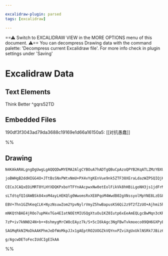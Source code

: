 ```yaml
---

excalidraw-plugin: parsed
tags: [excalidraw]

---
```

==⚠  Switch to EXCALIDRAW VIEW in the MORE OPTIONS menu of this document. ⚠== You can decompress Drawing data with the command palette: 'Decompress current Excalidraw file'. For more info check in plugin settings under 'Saving'


# Excalidraw Data

## Text Elements
Think Better ^gqrs52TD

## Embedded Files
190df3f3043ad79da3688c19169e1d66a16150a5: [[对抗愚蠢]]

%%
## Drawing
```compressed-json
N4KAkARALgngDgUwgLgAQQQDwMYEMA2AlgCYBOuA7hADTgQBuCpAzoQPYB2KqATLZMzYBXUtiRoIACyhQ4zZAHoFAc0JRJQgEYA6bGwC2CgF7N6hbEcK4OCtptbErHALRY8RMpWdx8Q1TdIEfARcZgRmBShcZQUebQBGAGZtAAYaOiCEfQQOKGZuAG1wMFAwMogSbggAdQAJHgA2ACUAFQBZABZ0sshYRCrCfWikfnLMbmdElOntAA4G2YBOBsX4

joBWHgB2ddHIGG4O+JTtBsSNxPWtxNmU+PX4vYgKEnVue9nk5ZTF38XEraLdazWZPSQIQjKaTveK3bTrDo7RI8daLHbzLZPazKYLcFJPZhQUhsADWCAAwmx8GxSFUidZmHBcIFct1yppcNgScpiUIOMRKdTaRJ6RxGcyclA2ZAAGaEfD4ADKsFxEkknI0gWlEEJxLJ1VekneBKJpIQypgqvQgg82t5UI44XyaEexUgbCZ2DUBxd0yevP5juYztQH

CECoJCAQxEOiMRT0YLHYXDQKPxboYTFYnAAcpwxNw0etEolFikVk8hHBiLgoNH3js1jdFrMtnd0z0KswACKZOsxtAyghhJ484RwACSxBDBQAuk9NMJ+QBRYLZXIz+cZogcEncMMR7dsLn1wfDhBPOXBKdVeJl4gyxKPlIdRK4YiAmuJBazbB3+IrAg8TEA0DS4AB9wpLg6zasw7jiKgRQ9GArrIfEbpbp2hD8lgVS4GkxQAL6jKU5SVBIygAI4sJ

sLTdtqfQIdAWBSk84xoM4ayLHEKQlg0WwomsRxXE8PqoM4WwdB02gXNssyolMpYNE8LzEG8aCXP82g8DwHTyZc9wNCiYIQlCUpoCsyRJJ8DxSS+PC/FiHA4ghHblLqZqCjSVQAMTxEBAXahyXJjnyApUt5IrkGKTIsqxGZXkqKpMTalQmnqCAGmpRqpulZoWlaOpUmlGb2pIQYhqh5Qepy3rvH6GahZO06FJh5QyuQ2Q3mgB74E82HELhEjgXaS7

EBV+7hn1GZhKeqCLK+NyzNsuwZom2YpvNylrVmyZ5hwBapusKS6Qi2z9T2fZzUO+Ajhmi5hauWSSiGvWVtWtZzfEjavksgJbFs22djue49VNTzUieA6oDdd2dnWmDmegLSSNhJKoAAQggMhMHalAtCxVQo2jmPY3WtKXpwUCKoQRgIesCLwscCzxPcPDnB0lO5AAYrg+jymJq3wyxACCRDKJtEDBDK8WdomUDmAQYuQpLUAetqei5Lg2FMN1obgx

mNKQthBAE4jROo7upM4xTGa4EIatNOEtMIUSQgXtuOu1KZ0Iutp6xEeAmEQLgcBwMqn3cKR0DgtkVTi9CowMIQCAUBjnLcgG4VCr5Mp5/nbIQNgIhxROdb6MqGVecK6B+QF/mF8XpCl+X6chVn1d0tF4pxY3JeSmXWTc/KSWWilxUxknTct1kldmll6m8FP/e5IPFemmSBXj7ay/NwP5dNMIDpOsaxRFyvUBrwA8p6dW+m55976v5fc1TvP8/ggu

7zP+iv7kNN024N+b++8shmygMrCW8cEAyz7k/S+5cI6kAgc3NgFBwTvkmoeco09QH6GXPyEWqD0EhGhiHYhcCf5EOJBQFo8AmJZ0LnBYkCoAAa3AGibHiNoIEPA7wpGBCkZa9wk7MKpPgAAmtwByAi5hokaPMBoHROGczPkYNgBgo5rQIO7PECQiIgOflkQ+YUJoSEYUnHkJAAEIR4A/KxxBlQIDgNwIWkAHFtDYINAhuBNDBGhrDD25QHGdzQKR

SAGMqRkNIMoDkAAKPhmJeDfWoMkpJJx1gAEptRO2UOGZkVQYnxPZviXgUxUklNSRk7JBiz64P/hvBAN8FacFegbdqnUEBOxwqQbCygtGdhyL4/x3A3ZBJwUQFxaAxlPA4HzV2pB3ZPGEFAHcCz3a1OqpoAAVggbAeRFRzLgJ47xcy/HXXPEnTkCtGAtA0fgAZ5RGJVDCMEfZyYNZCEJAYOh/QwbYPKJDMkATLkJWJBXTI7zODcECRDUIED3m3PuV

g/AgcwDEToFecIUdCIgEIkAA
```
%%